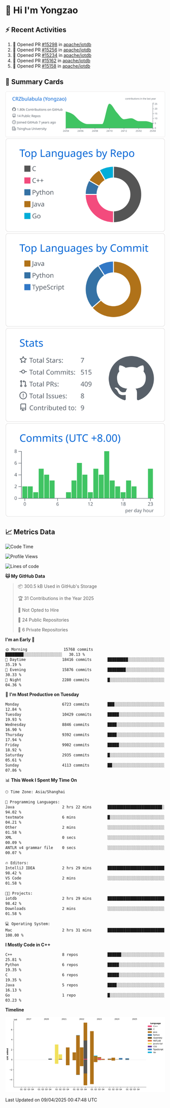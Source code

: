 # 👋 Hi I'm Yongzao

## ⚡ Recent Activities
<!--START_SECTION:activity-->
1. 💪 Opened PR [#15298](https://github.com/apache/iotdb/pull/15298) in [apache/iotdb](https://github.com/apache/iotdb)
2. 💪 Opened PR [#15256](https://github.com/apache/iotdb/pull/15256) in [apache/iotdb](https://github.com/apache/iotdb)
3. 💪 Opened PR [#15234](https://github.com/apache/iotdb/pull/15234) in [apache/iotdb](https://github.com/apache/iotdb)
4. 💪 Opened PR [#15162](https://github.com/apache/iotdb/pull/15162) in [apache/iotdb](https://github.com/apache/iotdb)
5. 💪 Opened PR [#15158](https://github.com/apache/iotdb/pull/15158) in [apache/iotdb](https://github.com/apache/iotdb)
<!--END_SECTION:activity-->

## 🎑 Summary Cards

[![](https://raw.githubusercontent.com/CRZbulabula/CRZbulabula/main/profile-summary-card-output/github/0-profile-details.svg)](https://github.com/vn7n24fzkq/github-profile-summary-cards)
[![](https://raw.githubusercontent.com/CRZbulabula/CRZbulabula/main/profile-summary-card-output/github/1-repos-per-language.svg)](https://github.com/vn7n24fzkq/github-profile-summary-cards) [![](https://raw.githubusercontent.com/CRZbulabula/CRZbulabula/main/profile-summary-card-output/github/2-most-commit-language.svg)](https://github.com/vn7n24fzkq/github-profile-summary-cards)
[![](https://raw.githubusercontent.com/CRZbulabula/CRZbulabula/main/profile-summary-card-output/github/3-stats.svg)](https://github.com/vn7n24fzkq/github-profile-summary-cards) [![](https://raw.githubusercontent.com/CRZbulabula/CRZbulabula/main/profile-summary-card-output/github/4-productive-time.svg)](https://github.com/vn7n24fzkq/github-profile-summary-cards)

## 📈 Metrics Data

<!--START_SECTION:waka-->
![Code Time](http://img.shields.io/badge/Code%20Time-848%20hrs%201%20min-blue)

![Profile Views](http://img.shields.io/badge/Profile%20Views-0-blue)

![Lines of code](https://img.shields.io/badge/From%20Hello%20World%20I%27ve%20Written-30.8%20million%20lines%20of%20code-blue)

**🐱 My GitHub Data** 

> 📦 300.5 kB Used in GitHub's Storage 
 > 
> 🏆 31 Contributions in the Year 2025
 > 
> 🚫 Not Opted to Hire
 > 
> 📜 24 Public Repositories 
 > 
> 🔑 6 Private Repositories 
 > 
**I'm an Early 🐤** 

```text
🌞 Morning                15768 commits       ████████░░░░░░░░░░░░░░░░░   30.13 % 
🌆 Daytime                18416 commits       █████████░░░░░░░░░░░░░░░░   35.19 % 
🌃 Evening                15876 commits       ████████░░░░░░░░░░░░░░░░░   30.33 % 
🌙 Night                  2280 commits        █░░░░░░░░░░░░░░░░░░░░░░░░   04.36 % 
```
📅 **I'm Most Productive on Tuesday** 

```text
Monday                   6723 commits        ███░░░░░░░░░░░░░░░░░░░░░░   12.84 % 
Tuesday                  10429 commits       █████░░░░░░░░░░░░░░░░░░░░   19.93 % 
Wednesday                8846 commits        ████░░░░░░░░░░░░░░░░░░░░░   16.90 % 
Thursday                 9392 commits        ████░░░░░░░░░░░░░░░░░░░░░   17.94 % 
Friday                   9902 commits        █████░░░░░░░░░░░░░░░░░░░░   18.92 % 
Saturday                 2935 commits        █░░░░░░░░░░░░░░░░░░░░░░░░   05.61 % 
Sunday                   4113 commits        ██░░░░░░░░░░░░░░░░░░░░░░░   07.86 % 
```


📊 **This Week I Spent My Time On** 

```text
🕑︎ Time Zone: Asia/Shanghai

💬 Programming Languages: 
Java                     2 hrs 22 mins       ████████████████████████░   94.02 % 
textmate                 6 mins              █░░░░░░░░░░░░░░░░░░░░░░░░   04.21 % 
Other                    2 mins              ░░░░░░░░░░░░░░░░░░░░░░░░░   01.58 % 
XML                      0 secs              ░░░░░░░░░░░░░░░░░░░░░░░░░   00.09 % 
ANTLR v4 grammar file    0 secs              ░░░░░░░░░░░░░░░░░░░░░░░░░   00.07 % 

🔥 Editors: 
IntelliJ IDEA            2 hrs 29 mins       █████████████████████████   98.42 % 
VS Code                  2 mins              ░░░░░░░░░░░░░░░░░░░░░░░░░   01.58 % 

🐱‍💻 Projects: 
iotdb                    2 hrs 29 mins       █████████████████████████   98.42 % 
Downloads                2 mins              ░░░░░░░░░░░░░░░░░░░░░░░░░   01.58 % 

💻 Operating System: 
Mac                      2 hrs 31 mins       █████████████████████████   100.00 % 
```

**I Mostly Code in C++** 

```text
C++                      8 repos             ██████░░░░░░░░░░░░░░░░░░░   25.81 % 
Python                   6 repos             █████░░░░░░░░░░░░░░░░░░░░   19.35 % 
C                        6 repos             █████░░░░░░░░░░░░░░░░░░░░   19.35 % 
Java                     5 repos             ████░░░░░░░░░░░░░░░░░░░░░   16.13 % 
Go                       1 repo              █░░░░░░░░░░░░░░░░░░░░░░░░   03.23 % 
```



**Timeline**

![Lines of Code chart](https://raw.githubusercontent.com/CRZbulabula/CRZbulabula/main/assets/bar_graph.png)


 Last Updated on 09/04/2025 00:47:48 UTC
<!--END_SECTION:waka-->

